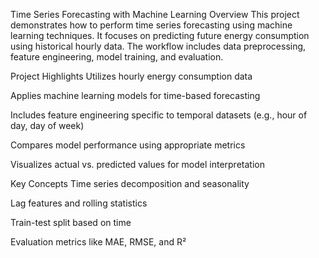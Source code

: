 Time Series Forecasting with Machine Learning
Overview
This project demonstrates how to perform time series forecasting using machine learning techniques. It focuses on predicting future energy consumption using historical hourly data. The workflow includes data preprocessing, feature engineering, model training, and evaluation.

Project Highlights
Utilizes hourly energy consumption data

Applies machine learning models for time-based forecasting

Includes feature engineering specific to temporal datasets (e.g., hour of day, day of week)

Compares model performance using appropriate metrics

Visualizes actual vs. predicted values for model interpretation

Key Concepts
Time series decomposition and seasonality

Lag features and rolling statistics

Train-test split based on time

Evaluation metrics like MAE, RMSE, and R²
